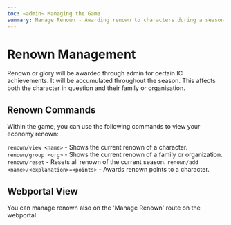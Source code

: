 ```yaml
---
toc: ~admin~ Managing the Game
summary: Manage Renown - Awarding renown to characters during a season.
---
```

# Renown Management
Renown or glory will be awarded through admin for certain IC achievements. It will be accumulated throughout the season. This affects both the character in question and their family or organisation.
  
## Renown Commands
Within the game, you can use the following commands to view your economy renown:

`renown/view <name>` - Shows the current renown of a character.
`renown/group <org>` - Shows the current renown of a family or organization.
`renown/reset` - Resets all renown of the current season.
`renown/add <name>/<explanation>=<points>` - Awards renown points to a character.


## Webportal View
You can manage renown also on the 'Manage Renown' route on the webportal. 
